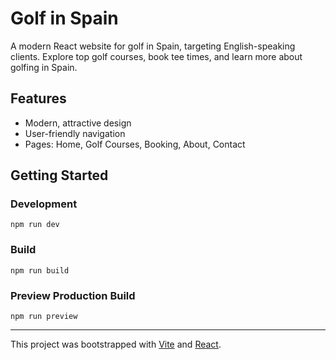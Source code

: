 # Golf in Spain

A modern React website for golf in Spain, targeting English-speaking clients. Explore top golf courses, book tee times, and learn more about golfing in Spain.

## Features
- Modern, attractive design
- User-friendly navigation
- Pages: Home, Golf Courses, Booking, About, Contact

## Getting Started

### Development
```
npm run dev
```

### Build
```
npm run build
```

### Preview Production Build
```
npm run preview
```

---

This project was bootstrapped with [Vite](https://vitejs.dev/) and [React](https://react.dev/).
